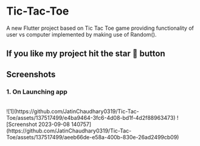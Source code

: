 # Tic-Tac-Toe

A new Flutter project based on Tic Tac Toe game providing functionality of user vs computer implemented by making use of Random().

## If you like my project hit the star 🌟 button

## Screenshots

<h3><b>1. On Launching app </b></h3>
<br>
![1](https://github.com/JatinChaudhary0319/Tic-Tac-Toe/assets/137517499/e4ba9464-3fc6-4d08-bd1f-4d2f88963473)
![Screenshot 2023-09-08 140757](https://github.com/JatinChaudhary0319/Tic-Tac-Toe/assets/137517499/aeeb66de-e58a-400b-830e-26ad2499cb09)

